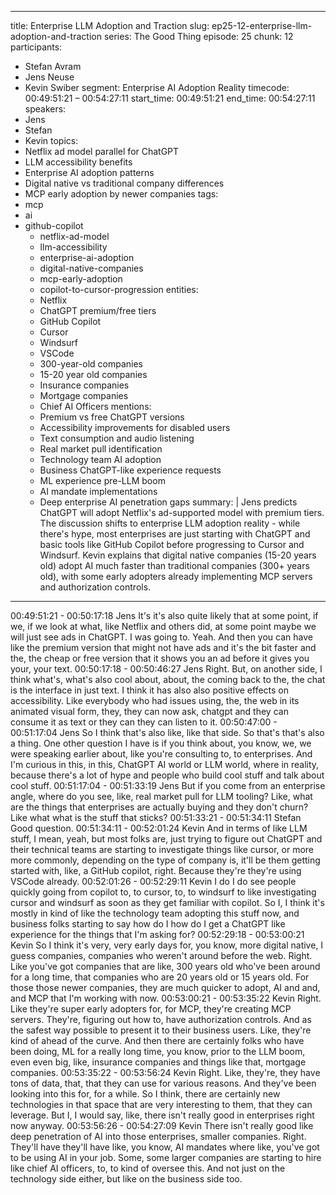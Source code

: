 
---
title: Enterprise LLM Adoption and Traction
slug: ep25-12-enterprise-llm-adoption-and-traction
series: The Good Thing
episode: 25
chunk: 12
participants:
  - Stefan Avram
  - Jens Neuse
  - Kevin Swiber
segment: Enterprise AI Adoption Reality
timecode: 00:49:51:21 – 00:54:27:11
start_time: 00:49:51:21
end_time: 00:54:27:11
speakers:
  - Jens
  - Stefan
  - Kevin
topics:
  - Netflix ad model parallel for ChatGPT
  - LLM accessibility benefits
  - Enterprise AI adoption patterns
  - Digital native vs traditional company differences
  - MCP early adoption by newer companies
tags:
- mcp
- ai
- github-copilot
  - netflix-ad-model
  - llm-accessibility
  - enterprise-ai-adoption
  - digital-native-companies
  - mcp-early-adoption
  - copilot-to-cursor-progression
entities:
  - Netflix
  - ChatGPT premium/free tiers
  - GitHub Copilot
  - Cursor
  - Windsurf
  - VSCode
  - 300-year-old companies
  - 15-20 year old companies
  - Insurance companies
  - Mortgage companies
  - Chief AI Officers
mentions:
  - Premium vs free ChatGPT versions
  - Accessibility improvements for disabled users
  - Text consumption and audio listening
  - Real market pull identification
  - Technology team AI adoption
  - Business ChatGPT-like experience requests
  - ML experience pre-LLM boom
  - AI mandate implementations
  - Deep enterprise AI penetration gaps
summary: |
  Jens predicts ChatGPT will adopt Netflix's ad-supported model with premium tiers. The discussion shifts to enterprise LLM adoption reality - while there's hype, most enterprises are just starting with ChatGPT and basic tools like GitHub Copilot before progressing to Cursor and Windsurf. Kevin explains that digital native companies (15-20 years old) adopt AI much faster than traditional companies (300+ years old), with some early adopters already implementing MCP servers and authorization controls.
---

00:49:51:21 - 00:50:17:18
Jens
It's it's also quite likely that at some point, if we, if we look at what, like Netflix and others did, at
some point maybe we will just see ads in ChatGPT. I was going to. Yeah. And then you can
have like the premium version that might not have ads and it's the bit faster and the, the cheap
or free version that it shows you an ad before it gives you your, your text.
00:50:17:18 - 00:50:46:27
Jens
Right. But, on another side, I think what's, what's also cool about, about, the coming back to the,
the chat is the interface in just text. I think it has also also positive effects on accessibility. Like
everybody who had issues using, the, the web in its animated visual form, they, they can now
ask, chatgpt and they can consume it as text or they can they can listen to it.
00:50:47:00 - 00:51:17:04
Jens
So I think that's also like, like that side. So that's that's also a thing. One other question I have is
if you think about, you know, we, we were speaking earlier about, like you're consulting to, to
enterprises. And I'm curious in this, in this, ChatGPT AI world or LLM world, where in reality,
because there's a lot of hype and people who build cool stuff and talk about cool stuff.
00:51:17:04 - 00:51:33:19
Jens
But if you come from an enterprise angle, where do you see, like, real market pull for LLM
tooling? Like, what are the things that enterprises are actually buying and they don't churn? Like
what what is the stuff that sticks?
00:51:33:21 - 00:51:34:11
Stefan
Good question.
00:51:34:11 - 00:52:01:24
Kevin
And in terms of like LLM stuff, I mean, yeah, but most folks are, just trying to figure out ChatGPT
and their technical teams are starting to investigate things like cursor, or more more commonly,
depending on the type of company is, it'll be them getting started with, like, a GitHub copilot,
right. Because they're they're using VSCode already.
00:52:01:26 - 00:52:29:11
Kevin
I do I do see people quickly going from copilot to, to cursor, to, to windsurf to like investigating
cursor and windsurf as soon as they get familiar with copilot. So I, I think it's mostly in kind of
like the technology team adopting this stuff now, and business folks starting to say how do I how
do I get a ChatGPT like experience for the things that I'm asking for?
00:52:29:18 - 00:53:00:21
Kevin
So I think it's very, very early days for, you know, more digital native, I guess companies,
companies who weren't around before the web. Right. Like you've got companies that are like,
300 years old who've been around for a long time, that companies who are 20 years old or 15
years old. For those those newer companies, they are much quicker to adopt, AI and and, and
MCP that I'm working with now.
00:53:00:21 - 00:53:35:22
Kevin
Right. Like they're super early adopters for, for MCP, they're creating MCP servers. They're,
figuring out how to, have authorization controls. And as the safest way possible to present it to
their business users. Like, they're kind of ahead of the curve. And then there are certainly folks
who have been doing, ML for a really long time, you know, prior to the LLM boom, even even
big, like, insurance companies and things like that, mortgage companies.
00:53:35:22 - 00:53:56:24
Kevin
Right. Like, they're, they have tons of data, that, that they can use for various reasons. And
they've been looking into this for, for a while. So I think, there are certainly new technologies in
that space that are very interesting to them, that they can leverage. But I, I would say, like, there
isn't really good in enterprises right now anyway.
00:53:56:26 - 00:54:27:09
Kevin
There isn't really good like deep penetration of AI into those enterprises, smaller companies.
Right. They'll have they'll have like, you know, AI mandates where like, you've got to be using AI
in your job. Some, some larger companies are starting to hire like chief AI officers, to, to kind of
oversee this. And not just on the technology side either, but like on the business side too.